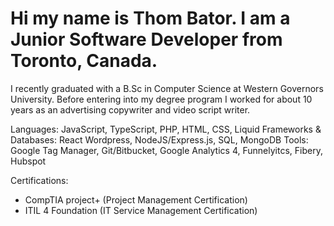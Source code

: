 
# Hi my name is Thom Bator. I am a Junior Software Developer from Toronto, Canada.  

I recently graduated with a B.Sc in Computer Science at Western Governors University. 
Before entering into my degree program I worked for about 10 years as an advertising copywriter and video script writer. 

Languages: JavaScript, TypeScript, PHP, HTML, CSS, Liquid
Frameworks & Databases: React Wordpress, NodeJS/Express.js, SQL, MongoDB
Tools: Google Tag Manager, Git/Bitbucket, Google Analytics 4, Funnelyitcs, Fibery, Hubspot 

Certifications:
 - CompTIA project+ (Project Management Certification) 
 - ITIL 4 Foundation (IT Service Management Certification) 

<!---
ThomBator/ThomBator is a ✨ special ✨ repository because its `README.md` (this file) appears on your GitHub profile.
You can click the Preview link to take a look at your changes.
--->
